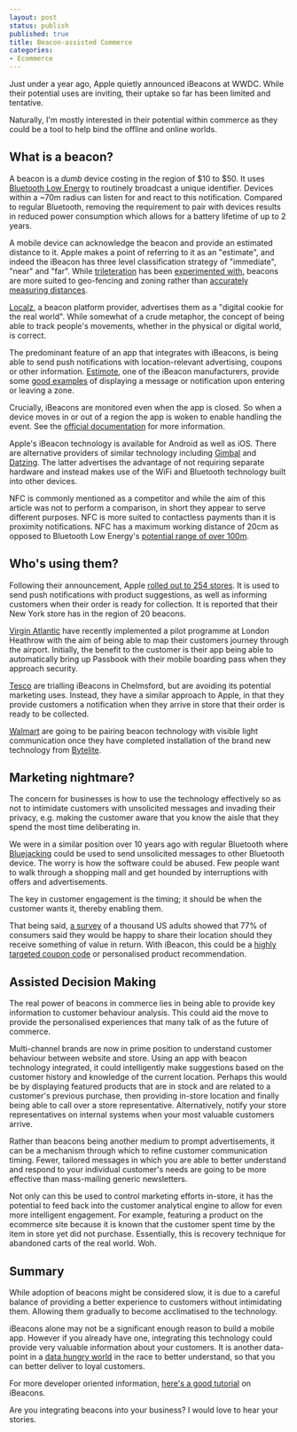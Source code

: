 ```yaml
---
layout: post
status: publish
published: true
title: Beacon-assisted Commerce
categories:
- Ecommerce
---
```


Just under a year ago, Apple quietly announced iBeacons at WWDC.  While their potential uses are inviting, their uptake so far has been limited and tentative.

Naturally, I'm mostly interested in their potential within commerce as they could be a tool to help bind the offline and online worlds.

## What is a beacon?

A beacon is a *dumb* device costing in the region of $10 to $50.  It uses [Bluetooth Low Energy](http://en.wikipedia.org/wiki/Bluetooth_low_energy) to routinely broadcast a unique identifier.  Devices within a ~70m radius can listen for and react to this notification. Compared to regular Bluetooth, removing the requirement to pair with devices results in reduced power consumption which allows for a battery lifetime of up to 2 years.   

A mobile device can acknowledge the beacon and provide an estimated distance to it.  Apple makes a point of referring to it as an "estimate", and indeed the iBeacon has three level classification strategy of "immediate", "near" and "far".  While [trileteration](http://en.wikipedia.org/wiki/Trilateration) has been [experimented with](https://github.com/MatVre/MiBeaconTrilaterationDemo), beacons are more suited to geo-fencing and zoning rather than [accurately measuring distances](http://www.thetalkingllama.com/2014/01/how-accurate-are-estimotes-at-measuring-distance/).

[Localz](http://localz.co/), a beacon platform provider, advertises them as a "digital cookie for the real world".  While somewhat of a crude metaphor, the concept of being able to track people's movements, whether in the physical or digital world, is correct.

The predominant feature of an app that integrates with iBeacons, is being able to send push notifications with location-relevant advertising, coupons or other information.  [Estimote](http://estimote.com/), one of the iBeacon manufacturers, provide some [good examples](http://estimote.com/api/) of displaying a message or notification upon entering or leaving a zone.

Crucially, iBeacons are monitored even when the app is closed.  So when a device moves in or out of a region the app is woken to enable handling the event.  See the [official documentation](https://developer.apple.com/library/ios/documentation/userexperience/conceptual/LocationAwarenessPG/RegionMonitoring/RegionMonitoring.html) for more information.

Apple's iBeacon technology is available for Android as well as iOS.  There are alternative providers of similar technology including [Gimbal](https://www.gimbal.com/) and [Datzing](http://www.datzing.com/). The latter advertises the advantage of not requiring separate hardware and instead makes use of the WiFi and Bluetooth technology built into other devices.

NFC is commonly mentioned as a competitor and while the aim of this article was not to perform a comparison, in short they appear to serve different purposes.  NFC is more suited to contactless payments than it is proximity notifications.  NFC has a maximum working distance of 20cm as opposed to Bluetooth Low Energy's [potential range of over 100m](http://www.Bluetooth.com/Pages/low-energy-tech-info.aspx).


## Who's using them?

Following their announcement, Apple [rolled out to 254 stores](http://www.zdnet.com/apple-launches-ibeacon-in-254-stores-to-streamline-shopping-experience-7000024026/).  It is used to send push notifications with product suggestions, as well as informing customers when their order is ready for collection.  It is reported that their New York store has in the region of 20 beacons.

[Virgin Atlantic](http://www.zdnet.com/uk/virgin-atlantic-tests-apples-ibeacon-at-heathrow-7000028987/) have recently implemented a pilot programme at London Heathrow with the aim of being able to map their customers journey through the airport.  Initially, the benefit to the customer is their app being able to automatically bring up Passbook with their mobile boarding pass when they approach security.

[Tesco](http://www.marketingmagazine.co.uk/article/1288355/tesco-trials-ibeacons-rules-marketing-messages-use) are trialling iBeacons in Chelmsford, but are avoiding its potential marketing uses.  Instead, they have a similar approach to Apple, in that they provide customers a notification when they arrive in store that their order is ready to be collected.

[Walmart](http://9to5mac.com/2014/05/29/ge-integrates-ibeacons-in-new-led-lighting-fixtures-rolling-out-in-walmart-other-retailers/) are going to be pairing beacon technology with visible light communication once they have completed installation of the brand new technology from [Bytelite](http://www.bytelight.com/).

## Marketing nightmare?

The concern for businesses is how to use the technology effectively so as not to intimidate customers with unsolicited messages and invading their privacy, e.g. making the customer aware that you know the aisle that they spend the most time deliberating in.

We were in a similar position over 10 years ago with regular Bluetooth where [Bluejacking](http://en.wikipedia.org/wiki/Bluejacking) could be used to send unsolicited messages to other Bluetooth device.  The worry is how the software could be abused.  Few people want to walk through a shopping mall and get hounded by interruptions with offers and advertisements.

The key in customer engagement is the timing; it should be when the customer wants it, thereby enabling them.

That being said, [a survey](http://marketingland.com/survey-consumers-ready-indoor-location-marketing-76846) of a thousand US adults showed that 77% of consumers said they would be happy to share their location should they receive something of value in return.  With iBeacon, this could be a [highly targeted coupon code](http://www.theguardian.com/media-network/marketing-agencies-association-partner-zone/ibeacons-shopping-2014) or personalised product recommendation.


## Assisted Decision Making

The real power of beacons in commerce lies in being able to provide key information to customer behaviour analysis.  This could aid the move to provide the personalised experiences that many talk of as the future of commerce.

Multi-channel brands are now in prime position to understand customer behaviour between website and store. Using an app with beacon technology integrated, it could intelligently make suggestions based on the customer history and knowledge of the current location. Perhaps this would be by displaying featured products that are in stock and are related to a customer's previous purchase, then providing in-store location and finally being able to call over a store representative.  Alternatively, notify your store representatives on internal systems when your most valuable customers arrive.

Rather than beacons being another medium to prompt advertisements, it can be a mechanism through which to refine customer communication timing.  Fewer, tailored messages in which you are able to better understand and respond to your individual customer's needs are going to be more effective than mass-mailing generic newsletters.

Not only can this be used to control marketing efforts in-store, it has the potential to feed back into the customer analytical engine to allow for even more intelligent engagement.  For example, featuring a product on the ecommerce site because it is known that the customer spent time by the item in store yet did not purchase.  Essentially, this is recovery technique for abandoned carts of the real world. Woh.


## Summary

While adoption of beacons might be considered slow, it is due to a careful balance of providing a better experience to customers without intimidating them.  Allowing them gradually to become acclimatised to the technology.

iBeacons alone may not be a significant enough reason to build a mobile app.  However if you already have one,  integrating this technology could provide very valuable information about your customers.  It is another data-point in a [data hungry world](http://www.youtube.com/watch?v=Pj-qBUWOYfE) in the race to better understand, so that you can better deliver to loyal customers.

For more developer oriented information, [here's a good tutorial](http://www.devfright.com/ibeacons-tutorial-ios-7-clbeaconregion-clbeacon/) on iBeacons.

Are you integrating beacons into your business? I would love to hear your stories.
